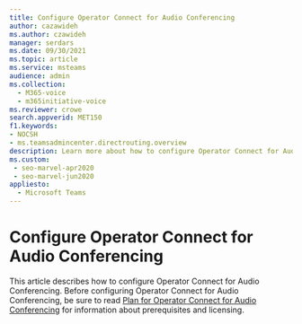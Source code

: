 ```yaml
---
title: Configure Operator Connect for Audio Conferencing
author: cazawideh
ms.author: czawideh
manager: serdars
ms.date: 09/30/2021
ms.topic: article
ms.service: msteams
audience: admin
ms.collection: 
  - M365-voice
  - m365initiative-voice
ms.reviewer: crowe
search.appverid: MET150
f1.keywords:
- NOCSH
- ms.teamsadmincenter.directrouting.overview
description: Learn more about how to configure Operator Connect for Audio Conferencing.
ms.custom: 
 - seo-marvel-apr2020
 - seo-marvel-jun2020
appliesto: 
  - Microsoft Teams
---
```


# Configure Operator Connect for Audio Conferencing

This article describes how to configure Operator Connect for Audio Conferencing. Before configuring Operator Connect for Audio Conferencing, be sure to read [Plan for Operator Connect for Audio Conferencing](operator-connect-conferencing-plan.md) for information about prerequisites and licensing.

